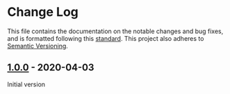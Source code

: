 # Change Log

This file contains the documentation on the notable changes and bug fixes, and
is formatted following this [standard](https://keepachangelog.com/en/1.0.0/).
This project also adheres to [Semantic Versioning](https://semver.org/).

## [1.0.0] - 2020-04-03

Initial version

[1.0.0]: https://github.com/ralflorent/namefully-ng/releases/tag/v1.0.0
